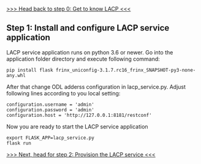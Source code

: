 

[>>> Head back to step 0: Get to know LACP <<<](1.md)  

## Step 1: Install and configure LACP service application

LACP service application runs on python 3.6 or newer. Go into the application folder directory and execute following command:

```
pip install flask frinx_uniconfig-3.1.7.rc16_frinx_SNAPSHOT-py3-none-any.whl
```

After that change ODL adderss configuration in lacp_service.py. Adjust following lines according to you local setting:

```
configuration.username = 'admin'
configuration.password = 'admin'
configuration.host = 'http://127.0.0.1:8181/restconf'
```

Now you are ready to start the LACP service application

```
export FLASK_APP=lacp_service.py
flask run
```

[>>> Next, head for step 2: Provision the LACP service <<<](3.md)  
